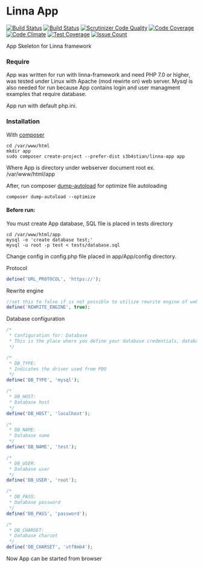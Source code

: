 # Linna App
[![Build Status](https://travis-ci.org/s3b4stian/linna-app.svg?branch=master)](https://travis-ci.org/s3b4stian/linna-app)
[![Build Status](https://scrutinizer-ci.com/g/s3b4stian/linna-app/badges/build.png?b=master)](https://scrutinizer-ci.com/g/s3b4stian/linna-app/build-status/master)
[![Scrutinizer Code Quality](https://scrutinizer-ci.com/g/s3b4stian/linna-app/badges/quality-score.png?b=master)](https://scrutinizer-ci.com/g/s3b4stian/linna-app/?branch=master)
[![Code Coverage](https://scrutinizer-ci.com/g/s3b4stian/linna-app/badges/coverage.png?b=master)](https://scrutinizer-ci.com/g/s3b4stian/linna-app/?branch=master)
[![Code Climate](https://codeclimate.com/github/s3b4stian/linna-app/badges/gpa.svg)](https://codeclimate.com/github/s3b4stian/linna-app)
[![Test Coverage](https://codeclimate.com/github/s3b4stian/linna-app/badges/coverage.svg)](https://codeclimate.com/github/s3b4stian/linna-app/coverage)
[![Issue Count](https://codeclimate.com/github/s3b4stian/linna-app/badges/issue_count.svg)](https://codeclimate.com/github/s3b4stian/linna-app)

App Skeleton for Linna framework

### Require

App was written for run with linna-framework and need PHP 7.0 or higher, was tested under Linux with Apache (mod rewirte on) web server. Mysql is also needed for run because App contains login and user managment examples that require database.

App run with default php.ini.

### Installation

With [composer](https://getcomposer.org/)
```
cd /var/www/html
mkdir app
sudo composer create-project --prefer-dist s3b4stian/linna-app app
```
Where App is directory under webserver document root ex. /var/www/html/app

After, run composer [dump-autoload](https://getcomposer.org/doc/03-cli.md#dump-autoload) for optimize file autoloading
```
composer dump-autoload --optimize
```
#### Before run:
You must create App database, SQL file is placed in tests directory
```
cd /var/www/html/app
mysql -e 'create database test;'
mysql -u root -p test < tests/database.sql
```
Change config in config.php file placed in app/App/config directory.

Protocol
```php
define('URL_PROTOCOL', 'https://');
```
Rewrite engine
```php
//set this to false if is not possible to utilize rewrite engine of web server
define('REWRITE_ENGINE', true);
```
Database configuration
```php
/*
 * Configuration for: Database
 * This is the place where you define your database credentials, database type etc.
 */

/*
 * DB_TYPE:
 * Indicates the driver used from PDO
 */
define('DB_TYPE', 'mysql');

/*
 * DB_HOST:
 * Database host
 */
define('DB_HOST', 'localhost');

/*
 * DB_NAME:
 * Database name
 */
define('DB_NAME', 'test');

/*
 * DB_USER:
 * Database user
 */
define('DB_USER', 'root');

/*
 * DB_PASS:
 * Database password
 */
define('DB_PASS', 'password');

/*
 * DB_CHARSET:
 * Database charset
 */
define('DB_CHARSET', 'utf8mb4');
```

Now App can be started from browser
